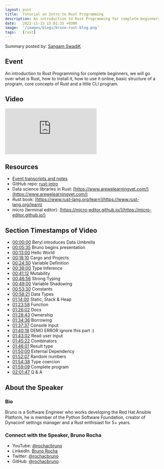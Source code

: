 ```yaml
---
layout: post
title:  Tutorial on Intro to Rust Programming
description: An introduction to Rust Programming for complete beginners
date:   2022-11-15 15:01:35 +0300
image:  '/images/blogs/bruno-rust-blog.png'
tags:   [rust]
---
```


Summary posted by: [Sangam SwadiK](https://www.linkedin.com/in/sangam-swadi-k/)

## Event
An introduction to Rust Programming for complete beginners, we will go over what is Rust, how to install it, how to use it online, basic structure of a program, core concepts of Rust and a little CLI program.

## Video
<p>
<iframe src="https://www.youtube.com/embed/7E8nLExn3WI" loading="lazy" frameborder="0" allowfullscreen></iframe>
</p>

## Resources
- [Event transcripts and notes](https://github.com/rochacbruno/rust-intro/blob/wip/script.md)
- GitHub repo: [rust-intro](https://github.com/rochacbruno/rust-intro)
- Data science libraries in Rust: [https://www.arewelearningyet.com/](https://www.arewelearningyet.com/)
- Rust book:  [https://www.rust-lang.org/learn](https://www.rust-lang.org/learn)
- micro (terminal editor): [https://micro-editor.github.io/](https://micro-editor.github.io/)

## Section Timestamps of Video  
- [00:00:00](https://www.youtube.com/watch?v=7E8nLExn3WI&t=0s) Beryl introduces Data Umbrella
- [00:05:35](https://www.youtube.com/watch?v=7E8nLExn3WI&t=335s) Bruno begins presentation
- [00:13:00](https://www.youtube.com/watch?v=7E8nLExn3WI&t=780s) Hello World
- [00:18:10](https://www.youtube.com/watch?v=7E8nLExn3WI&t=1090s) Cargo and Projects
- [00:24:50](https://www.youtube.com/watch?v=7E8nLExn3WI&t=1490s) Variable Definition
- [00:36:00](https://www.youtube.com/watch?v=7E8nLExn3WI&t=2160s) Type Inference
- [00:41:12](https://www.youtube.com/watch?v=7E8nLExn3WI&t=2472s) Mutability
- [00:46:56](https://www.youtube.com/watch?v=7E8nLExn3WI&t=2816s) Strong Typing
- [00:49:00](https://www.youtube.com/watch?v=7E8nLExn3WI&t=2940s) Variable Shadowing
- [00:53:30](https://www.youtube.com/watch?v=7E8nLExn3WI&t=3210s) Constants
- [00:58:21](https://www.youtube.com/watch?v=7E8nLExn3WI&t=3501s) Data Types
- [01:14:00](https://www.youtube.com/watch?v=7E8nLExn3WI&t=4440s) Static, Stack & Heap
- [01:23:58](https://www.youtube.com/watch?v=7E8nLExn3WI&t=5038s) Function
- [01:26:02](https://www.youtube.com/watch?v=7E8nLExn3WI&t=5162s) Docs
- [01:28:43](https://www.youtube.com/watch?v=7E8nLExn3WI&t=5323s) Ownership
- [01:34:36](https://www.youtube.com/watch?v=7E8nLExn3WI&t=5676s) Borrowing
- [01:37:37](https://www.youtube.com/watch?v=7E8nLExn3WI&t=5857s) Console Input
- [01:40:18](https://www.youtube.com/watch?v=7E8nLExn3WI&t=6018s) DEMO ERROR ignore this part :)
- [01:43:02](https://www.youtube.com/watch?v=7E8nLExn3WI&t=6182s) Read user input
- [01:45:22](https://www.youtube.com/watch?v=7E8nLExn3WI&t=6322s) Combinators
- [01:46:01](https://www.youtube.com/watch?v=7E8nLExn3WI&t=6361s) Result type
- [01:50:00](https://www.youtube.com/watch?v=7E8nLExn3WI&t=6600s) External Dependency
- [01:52:07](https://www.youtube.com/watch?v=7E8nLExn3WI&t=6727s) Random numbers
- [01:54:38](https://www.youtube.com/watch?v=7E8nLExn3WI&t=6878s) Type coercion
- [01:59:09](https://www.youtube.com/watch?v=7E8nLExn3WI&t=7149s) Complete program
- [02:01:47](https://www.youtube.com/watch?v=7E8nLExn3WI&t=7307s) Q & A

## About the Speaker
### Bio
Bruno is a Software Engineer who works developing the Red Hat Ansible Platform, he is member of the Python Software Foundation, creator of Dynaconf settings manager and a Rust enthisiast for 5+ years.

### Connect with the Speaker, Bruno Rocha
- YouTube: [@rochacbruno](https://www.youtube.com/@rochacbruno)
- LinkedIn: [Bruno Rocha](https://www.linkedin.com/in/rochacbruno)
- Twitter: [@rochacbruno](https://twitter.com/rochacbruno)
- GitHub: [@rochacbruno](https://github.com/rochacbruno)

